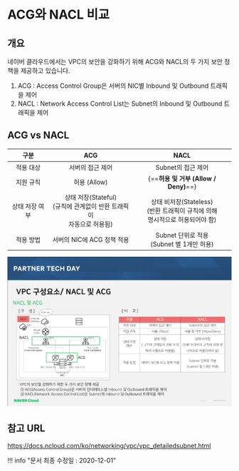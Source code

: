 # ACG와 NACL 비교

## 개요
네이버 클라우드에서는 VPC의 보안을 강화하기 위해 ACG와 NACL의 두 가지 보안 정책을 제공하고 있습니다.

1. ACG : Access Control Group은 서버의 NIC별 Inbound 및 Outbound 트래픽을 제어
2. NACL : Network Access Control List는 Subnet의 Inbound 및 Outbound 트래픽을 제어

## ACG vs NACL
| 구분 | ACG | NACL |
| :----: | :----: | :-----: |
| 적용 대상 | 서버의 접근 제어 | Subnet의 접근 제어 |
| 지원 규칙 | 허용 (Allow) | {==**허용 및 거부 (Allow / Deny)**==} |
| 상태 저장 여부 | 상태 저장(Stateful)<br>(규칙에 관계없이 반환 트래픽이<br>자동으로 허용됨) | 상태 비저장(Stateless)<br>(반환 트래픽이 규칙에 의해<br>명시적으로 허용되어야 함) |
| 적용 방법 | 서버의 NIC에 ACG 정책 적용 | Subnet 단위로 적용<br>(Subnet 별 1개만 허용) |


<img src="../img/ncp_vpc_acg_nacl.png" alt="VPC ACG와 NACL 비교" style="width:800px;align:center">

## 참고 URL
<a href="https://docs.ncloud.com/ko/networking/vpc/vpc_detailedsubnet.html" target="_blank">https://docs.ncloud.com/ko/networking/vpc/vpc_detailedsubnet.html</a>


!!! info "문서 최종 수정일 : 2020-12-01"
